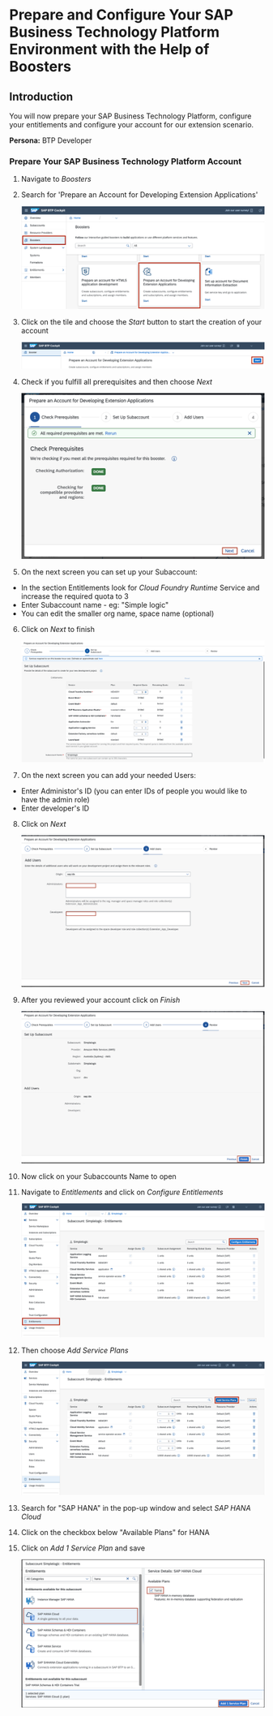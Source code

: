 # Prepare and Configure Your SAP Business Technology Platform Environment with the Help of Boosters

## Introduction

You will now prepare your SAP Business Technology Platform, configure your entitlements and configure your account for our extension scenario.

**Persona:** BTP Developer

### Prepare Your SAP Business Technology Platform Account

1. Navigate to *Boosters* 
2. Search for 'Prepare an Account for Developing Extension Applications'


   ![Search Booster](./images/booster1.png)

3. Click on the tile and choose the *Start* button to start the creation of your account

   ![Start Booster](./images/booster2.png)


4. Check if you fulfill all prerequisites and then choose *Next*

   ![Check Booster](./images/booster3.png)
   
   
5. On the next screen you can set up your Subaccount: 

 - In the section Entitlements look for *Cloud Foundry Runtime* Service and increase the required quota to 3 
 - Enter Subaccount name - eg: "Simple logic"
 - You can edit the smaller org name, space name (optional)
6. Click on *Next* to finish

   ![Enter name](./images/booster4.png)

7. On the next screen you can add your needed Users:
 - Enter Administor's ID (you can enter IDs of people you would like to have the admin role)
 - Enter developer's ID
8. Click on *Next*

   ![Add Users](./images/booster5.png)


9. After you reviewed your account click on *Finish* 

   ![Review Account](./images/booster6.png)

10. Now click on your Subaccounts Name to open 

11. Navigate to *Entitlements* and click on *Configure Entitlements* 

    ![Configure Entitlements](./images/booster7.png)

12. Then choose *Add Service Plans*

    ![Add Service Plans](./images/booster8.png)

13. Search for "SAP HANA" in the pop-up window and select *SAP HANA Cloud*

14. Click on the checkbox below "Available Plans" for HANA

15. Click on *Add 1 Service Plan* and save

    ![Add Service Plan](./images/booster9.png)

